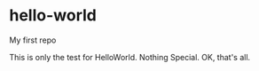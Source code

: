 # hello-world
My first repo

This is only the test for HelloWorld. Nothing Special.
OK, that's all.
